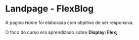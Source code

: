 # Landpage - FlexBlog

A pagina *Home* foi elaborada com objetivo de ser responsiva.

O foco do curso era aprendizado sobre **Display: Flex;** 
